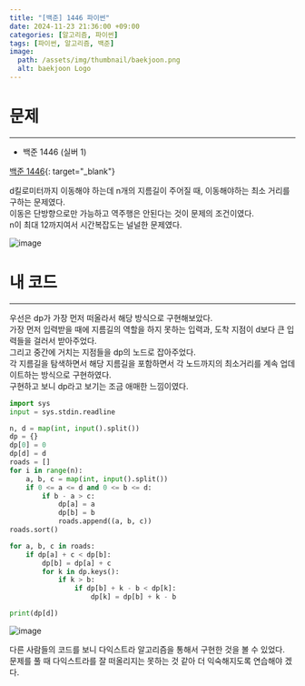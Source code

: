 ```yaml
---
title: "[백준] 1446 파이썬"
date: 2024-11-23 21:36:00 +09:00
categories: [알고리즘, 파이썬]
tags: [파이썬, 알고리즘, 백준]
image:
  path: /assets/img/thumbnail/baekjoon.png
  alt: baekjoon Logo
---
```

# 문제
---
- 백준 1446 (실버 1)

[백준 1446](https://www.acmicpc.net/problem/1446){: target="_blank"}

d킬로미터까지 이동해야 하는데 n개의 지름길이 주어질 때, 이동해야하는 최소 거리를 구하는 문제였다.   
이동은 단방향으로만 가능하고 역주행은 안된다는 것이 문제의 조건이였다.   
n이 최대 12까지여서 시간복잡도는 널널한 문제였다.   

![image](https://github.com/user-attachments/assets/426a69b8-fb8a-4dc2-b50a-b40cfc7d9865)

# 내 코드
---
우선은 dp가 가장 먼저 떠올라서 해당 방식으로 구현해보았다.   
가장 먼저 입력받을 때에 지름길의 역할을 하지 못하는 입력과, 도착 지점이 d보다 큰 입력들을 걸러서 받아주었다.   
그리고 중간에 거치는 지점들을 dp의 노드로 잡아주었다.   
각 지름길을 탐색하면서 해당 지름길을 포함하면서 각 노드까지의 최소거리를 계속 업데이트하는 방식으로 구현하였다.   
구현하고 보니 dp라고 보기는 조금 애매한 느낌이였다.   

```python
import sys
input = sys.stdin.readline

n, d = map(int, input().split())
dp = {}
dp[0] = 0
dp[d] = d
roads = []
for i in range(n):
    a, b, c = map(int, input().split())
    if 0 <= a <= d and 0 <= b <= d:
        if b - a > c:
            dp[a] = a
            dp[b] = b
            roads.append((a, b, c))
roads.sort()

for a, b, c in roads:
    if dp[a] + c < dp[b]:
        dp[b] = dp[a] + c
        for k in dp.keys():
            if k > b:
                if dp[b] + k - b < dp[k]:
                    dp[k] = dp[b] + k - b

print(dp[d])
```

![image](https://github.com/user-attachments/assets/9abc7e40-e486-4972-861f-f586383b04c2)

다른 사람들의 코드를 보니 다익스트라 알고리즘을 통해서 구현한 것을 볼 수 있었다.   
문제를 풀 때 다익스트라를 잘 떠올리지는 못하는 것 같아 더 익숙해지도록 연습해야 겠다.   
